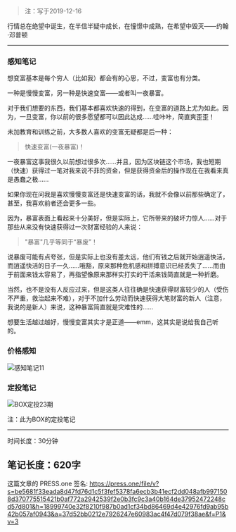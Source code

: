 >注：写于2019-12-16

行情总在绝望中诞生，在半信半疑中成长，在憧憬中成熟，在希望中毁灭——约翰·邓普顿

------
### 感知笔记

想变富基本是每个穷人（比如我）都会有的心思，不过，变富也有分类。

一种是慢慢变富，另一种是快速变富——或者叫一夜暴富。

对于我们想要的东西，我们基本都喜欢快速的得到，在变富的道路上尤为如此。因为，一旦变富，你以前的很多愿望都可以因此达成……哇咔咔，简直爽歪歪！

未加教育和训练之前，大多数人喜欢的变富无疑都是后一种：
>快速变富(一夜暴富)！

一夜暴富这事我很久以前想过很多次……并且，因为区块链这个市场，我也短期（快速）获得过一笔对我来说不菲的资金，但是获得资金后的操作现在在我看来真是愚蠢之极……

如果你现在问我是喜欢慢慢变富还是快速变富的话，我就不会像以前那些确定了，甚至，我喜欢前者还会更多一些。

因为，暴富表面上看起来十分美好，但是实际上，它所带来的破坏力惊人……对于那些从来没有快速获得过一次财富经验的人来说：
>"暴富"几乎等同于“暴废”！

说暴废可能有点夸张，但是实际上也没有差太远，他们有钱之后就开始逍遥快活，而逍遥快活的日子一久……哦豁，原来那种危机感和拼搏意识已经丢失了……而由于前面来钱太容易了，再指望像原来那样实打实的干活来钱简直就是一种折磨。

当然，也不是没有人反应过来，但是这类人往往确是快速获得财富较少的人（受伤不严重，救治起来不难），对于不加什么劳动而快速获得大笔财富的新人（注意，我说的是新人）来说，这种暴富简直就是灾难性的……

想要生活越过越好，慢慢变富其实才是正道——emm，这其实是说给我自己听的。


### 价格感知


![感知笔记11](https://press.one/thumbnail?width=720&url=https://static.press.one/5f/5f/5f5f4c424669b4b5c6a3c7e757464bbafca87fd60f83dd8bfccba439e03992b5.jpg)


### 定投笔记


![BOX定投23期](https://press.one/thumbnail?width=720&url=https://static.press.one/35/b9/35b948392e2e1c09c582fbc578665977dd27c4637f8e0bcf0d1b85ecd9a56fdd.png)

注：此为BOX的定投笔记

------

时间长度：30分钟

笔记长度：620字
----
这篇文章的 PRESS.one 签名:
https://press.one/file/v?s=be5681f33eada8d47fd76d1c5f3fef5378fa6ecb3b41ecf2dd048afb9971508d370775515421b0af772a2942539f2e0b3fc9c3a40b164de37952472248cd57d801&h=18999740e32f8210f987b0ad1cf34bd86469d4e42976fd9ab95b42b057af0943&a=37d52bb0212e7926247e60983ac4f47d079f38ae&f=P1&v=3
